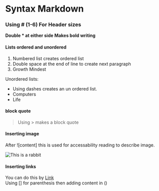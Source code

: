 # Syntax Markdown

### Using # (1-6) For Header sizes

**Double * at either side Makes bold writing**

#### Lists ordered and unordered

1. Numbered list creates ordered list
2. Double space at the end of line to create next paragraph
3. Growth Mindest

Unordered lists:  

- Using dashes creates an un ordered list.
- Computers
- Life

#### block quote

> Using > makes a block quote

#### Inserting image

After ![content] this is used for accessability reading to describe image.

![This is a rabbit](https://images.unsplash.com/photo-1679238757336-a001691abb5d?ixlib=rb-4.0.3&ixid=MnwxMjA3fDB8MHxlZGl0b3JpYWwtZmVlZHwxNHx8fGVufDB8fHx8&auto=format&fit=crop&w=500&q=60)

#### Inserting links

You can do this by [Link](https://unsplash.com/)  
Using [] for parenthesis then adding content in ()
